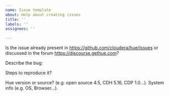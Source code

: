 ```yaml
---
name: Issue template
about: Help about creating issues
title: ''
labels: ''
assignees: ''

---
```


Is the issue already present in https://github.com/cloudera/hue/issues or discussed in the forum https://discourse.gethue.com?

Describe the bug:

Steps to reproduce it?

Hue version or source? (e.g. open source 4.5, CDH 5.16, CDP 1.0...). System info (e.g. OS, Browser...).
